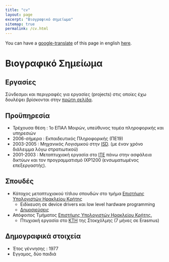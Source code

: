```yaml
---
title: "cv"
layout: page
excerpt: "Βιογραφικό σημείωμα"
sitemap: true
permalink: /cv.html
---
```

You can have a [google-translate][tr] of this page in english [here][tr].

# Βιογραφικό Σημείωμα

## Εργασίες
Σύνδεσμοι και περιγραφές για εργασίες (projects) στις οποίες έχω δουλέψει
βρίσκονται στην [πρώτη σελίδα][0].

## Προϋπηρεσία
* Τρέχουσα θέση : 1ο ΕΠΑΛ Μοιρών, υπεύθυνος τομέα πληροφορικής και υπηρεσιών
* 2006-σήμερα : Εκπαιδευτικός Πληροφορικής (ΠΕ19)
* 2003-2005 : Μηχανικός Λογισμικού στην [ISD][3]. (με έναν χρόνο διάλειμμα
λόγω στρατιωτικού)
* 2001-2003 : Μεταπτυχιακή εργασία στο [ΙΤΕ][4] πάνω στην ασφάλεια δικτύων και τον προγραμματισμό IXP1200 (ενσωματωμένος επεξεργαστής). 

## Σπουδές
* Κάτοχος μεταπτυχιακού τίτλου σπουδών στο τμήμα [Επιστήμης Υπολογιστών Ηρακλείου Κρήτης][2]
  * Ειδίκευση σε device drivers και low level hardware programming
  * [Δημοσιεύσεις][10]
* Απόφοιτος Τμήματος [Επιστήμης Υπολογιστών Ηρακλείου Κρήτης.][2]
  * Πτυχιακή εργασία στο [KTH][1] της Στοκχόλμης (7 μήνες σε Erasmus)


## Δημογραφικά στοιχεία
* Έτος γέννησης : 1977
* Εγγαμος, δύο παιδιά

[0]: /
[1]: http://kth.se
[2]: http://www.csd.uoc.gr
[3]: http://isd.gr
[4]: http://ics.forth.gr
[5]: https://bitbucket.org/i2g/chamalis
[6]: http://srv-1tee-moiron.ira.sch.gr/chamalis/
[7]: https://github.com/haritak/myschool-ruby-scripts
[8]: http://srv-1tee-moiron.ira.sch.gr:13713/
[9]: http://srv-1tee-moiron.ira.sch.gr:4567/
[10]: http://independent.academia.edu/IoannisCharitakis
[tr]: https://translate.google.com/translate?sl=el&tl=en&u=http%3A%2F%2Fych.gr%2Fcv.html
